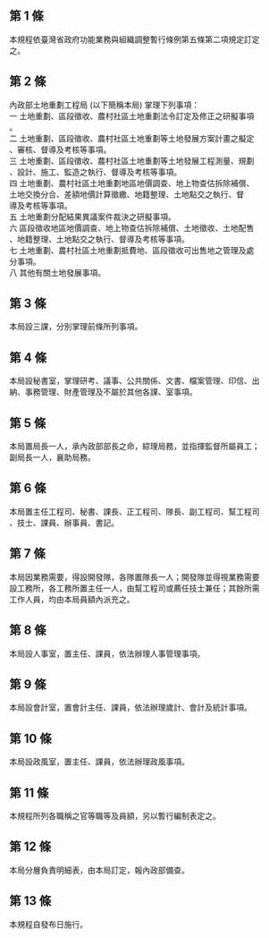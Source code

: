 第 1 條
-------
本規程依臺灣省政府功能業務與組織調整暫行條例第五條第二項規定訂定  
之。

第 2 條
-------
內政部土地重劃工程局 (以下簡稱本局) 掌理下列事項：  
一  土地重劃、區段徵收、農村社區土地重劃法令訂定及修正之研擬事項  
    。  
二  土地重劃、區段徵收、農村社區土地重劃等土地發展方案計畫之擬定  
    、審核、督導及考核等事項。  
三  土地重劃、區段徵收、農村社區土地重劃等土地發展工程測量、規劃  
    、設計、施工、監造之執行、督導及考核等事項。  
四  土地重劃、農村社區土地重劃地區地價調查、地上物查估拆除補償、  
    土地交換分合、差額地價計算徵繳、地籍整理、土地點交之執行、督  
    導及考核等事項。  
五  土地重劃分配結果異議案件裁決之研擬事項。  
六  區段徵收地區地價調查、地上物查估拆除補償、土地徵收、土地配售  
    、地籍整理、土地點交之執行、督導及考核等事項。  
七  土地重劃、農村社區土地重劃抵費地、區段徵收可出售地之管理及處  
    分事項。  
八  其他有關土地發展事項。

第 3 條
-------
本局設三課，分別掌理前條所列事項。

第 4 條
-------
本局設秘書室，掌理研考、議事、公共關係、文書、檔案管理、印信、出  
納、事務管理、財產管理及不屬於其他各課、室事項。

第 5 條
-------
本局置局長一人，承內政部部長之命，綜理局務，並指揮監督所屬員工；  
副局長一人，襄助局務。

第 6 條
-------
本局置主任工程司、秘書、課長、正工程司、隊長、副工程司、幫工程司  
、技士、課員、辦事員、書記。

第 7 條
-------
本局因業務需要，得設開發隊，各隊置隊長一人；開發隊並得視業務需要  
設工務所，各工務所置主任一人，由幫工程司或薦任技士兼任；其餘所需  
工作人員，均由本局員額內派充之。

第 8 條
-------
本局設人事室，置主任、課員，依法辦理人事管理事項。

第 9 條
-------
本局設會計室，置會計主任、課員，依法辦理歲計、會計及統計事項。

第 10 條
--------
本局設政風室，置主任、課員，依法辦理政風事項。

第 11 條
--------
本規程所列各職稱之官等職等及員額，另以暫行編制表定之。

第 12 條
--------
本局分層負責明細表，由本局訂定，報內政部備查。

第 13 條
--------
本規程自發布日施行。

